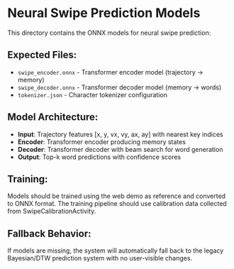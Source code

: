 # Neural Swipe Prediction Models

This directory contains the ONNX models for neural swipe prediction:

## Expected Files:
- `swipe_encoder.onnx` - Transformer encoder model (trajectory -> memory)
- `swipe_decoder.onnx` - Transformer decoder model (memory -> words) 
- `tokenizer.json` - Character tokenizer configuration

## Model Architecture:
- **Input**: Trajectory features [x, y, vx, vy, ax, ay] with nearest key indices
- **Encoder**: Transformer encoder producing memory states
- **Decoder**: Transformer decoder with beam search for word generation
- **Output**: Top-k word predictions with confidence scores

## Training:
Models should be trained using the web demo as reference and converted to ONNX format.
The training pipeline should use calibration data collected from SwipeCalibrationActivity.

## Fallback Behavior:
If models are missing, the system will automatically fall back to the legacy 
Bayesian/DTW prediction system with no user-visible changes.